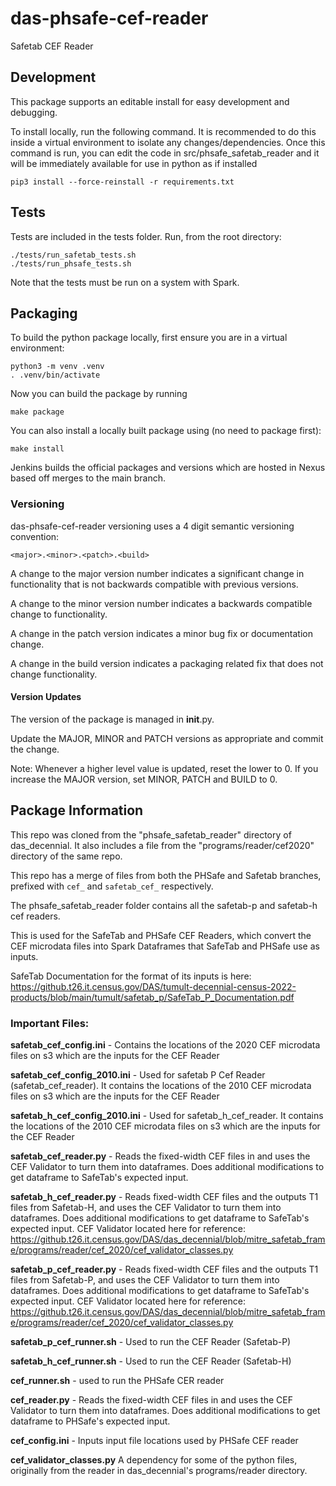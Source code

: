 # das-phsafe-cef-reader
Safetab CEF Reader

## Development
This package supports an editable install for easy development and debugging.

To install locally, run the following command.  It is recommended to do this inside a virtual environment to isolate
any changes/dependencies.
Once this command is run, you can edit the code in src/phsafe_safetab_reader and it will be immediately available
for use in python as if installed

[//]: # (via a package.)

```
pip3 install --force-reinstall -r requirements.txt
```

## Tests
Tests are included in the tests folder.  Run, from the root directory:
```
./tests/run_safetab_tests.sh
./tests/run_phsafe_tests.sh
```
Note that the tests must be run on a system with Spark.


## Packaging
To build the python package locally, first ensure you are in a virtual environment:

```
python3 -m venv .venv
. .venv/bin/activate
```
Now you can build the package by running

```
make package
```
You can also install a locally built package using (no need to package first):

```
make install
```

Jenkins builds the official packages and versions which are hosted in Nexus based off merges to the main branch.

### Versioning

das-phsafe-cef-reader versioning uses a 4 digit semantic versioning convention:
```
<major>.<minor>.<patch>.<build>
```
A change to the major version number indicates a significant change in functionality that is not backwards compatible
with previous versions.

A change to the minor version number indicates a backwards compatible change to functionality.

A change in the patch version indicates a minor bug fix or documentation change.

A change in the build version indicates a packaging related fix that does not change functionality.

#### Version Updates
The version of the package is managed in __init__.py.

Update the MAJOR, MINOR and PATCH versions as appropriate and commit the change.

Note:  Whenever a higher level value is updated, reset the lower to 0. If you increase the MAJOR version, set MINOR,
PATCH and BUILD to 0.

## Package Information

This repo was cloned from the "phsafe_safetab_reader" directory of das_decennial. It also includes a file from
the "programs/reader/cef2020" directory of the same repo.

This repo has a merge of files from both the PHSafe and Safetab branches,
prefixed with `cef_` and `safetab_cef_` respectively.

The phsafe_safetab_reader folder contains all the safetab-p and safetab-h cef readers.

This is used for the SafeTab and PHSafe CEF Readers, which convert the CEF microdata files into Spark Dataframes that
SafeTab and PHSafe use as inputs.

SafeTab Documentation for the format of its inputs is here:
https://github.t26.it.census.gov/DAS/tumult-decennial-census-2022-products/blob/main/tumult/safetab_p/SafeTab_P_Documentation.pdf

### Important Files:

**safetab_cef_config.ini** - Contains the locations of the 2020 CEF microdata files on s3 which are the inputs for the
CEF Reader

**safetab_cef_config_2010.ini** - Used for safetab P Cef Reader (safetab_cef_reader). It contains the locations of the
2010 CEF microdata files on s3 which are the inputs for the CEF Reader

**safetab_h_cef_config_2010.ini** - Used for safetab_h_cef_reader. It contains the locations of the 2010 CEF microdata
files on s3 which are the inputs for the CEF Reader

**safetab_cef_reader.py** - Reads the fixed-width CEF files in and uses the CEF Validator to turn them into dataframes.
Does additional modifications to get dataframe to SafeTab's expected input.

**safetab_h_cef_reader.py** - Reads fixed-width CEF files and the outputs T1 files from
Safetab-H, and uses the CEF Validator to turn them into dataframes. Does additional modifications to get dataframe
to SafeTab's expected input. CEF Validator located here for reference:
https://github.t26.it.census.gov/DAS/das_decennial/blob/mitre_safetab_frame/programs/reader/cef_2020/cef_validator_classes.py

**safetab_p_cef_reader.py** - Reads fixed-width CEF files and the outputs T1 files from
Safetab-P, and uses the CEF Validator to turn them into dataframes. Does additional modifications to get dataframe
to SafeTab's expected input. CEF Validator located here for reference:
https://github.t26.it.census.gov/DAS/das_decennial/blob/mitre_safetab_frame/programs/reader/cef_2020/cef_validator_classes.py

**safetab_p_cef_runner.sh** - Used to run the CEF Reader (Safetab-P)

**safetab_h_cef_runner.sh** - Used to run the CEF Reader (Safetab-H)

**cef_runner.sh** - used to run the PHSafe CER reader

**cef_reader.py** - Reads the fixed-width CEF files in and uses the CEF Validator to turn them into dataframes.
Does additional modifications to get dataframe to PHSafe's expected input.

**cef_config.ini** - Inputs input file locations used by PHSafe CEF reader

**cef_validator_classes.py** A dependency for some of the python files, originally from the reader in das_decennial's
programs/reader directory.
